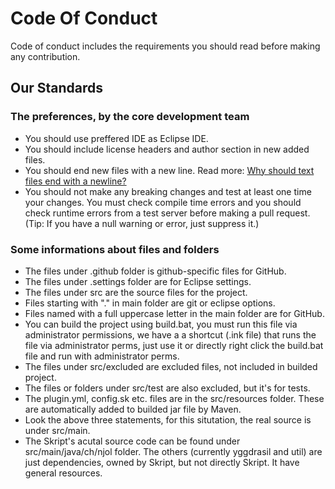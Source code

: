 # Code Of Conduct

Code of conduct includes the requirements you should read before making any contribution.

## Our Standards

### The preferences, by the core development team
- You should use preffered IDE as Eclipse IDE.
- You should include license headers and author section in new added files.
- You should end new files with a new line. Read more: <a href="https://stackoverflow.com/questions/729692/why-should-text-files-end-with-a-newline">Why should text files end with a newline?</a>
- You should not make any breaking changes and test at least one time your changes. You must check compile time errors and you should check runtime errors from a test server before making a pull request. (Tip: If you have a null warning or error, just suppress it.)

### Some informations about files and folders
- The files under .github folder is github-specific files for GitHub.
- The files under .settings folder are for Eclipse settings.
- The files under src are the source files for the project.
- Files starting with "." in main folder are git or eclipse options.
- Files named with a full uppercase letter in the main folder are for GitHub.
- You can build the project using build.bat, you must run this file via administrator permissions, we have a a shortcut (.ink file) that runs the file via administrator perms, just use it or directly right click the build.bat file and run with administrator perms.
- The files under src/excluded are excluded files, not included in builded project.
- The files or folders under src/test are also excluded, but it's for tests.
- The plugin.yml, config.sk etc. files are in the src/resources folder. These are automatically added to builded jar file by Maven.
- Look the above three statements, for this situtation, the real source is under src/main.
- The Skript's acutal source code can be found under src/main/java/ch/njol folder. The others (currently yggdrasil and util) are just dependencies, owned by Skript, but not directly Skript. It have general resources.
